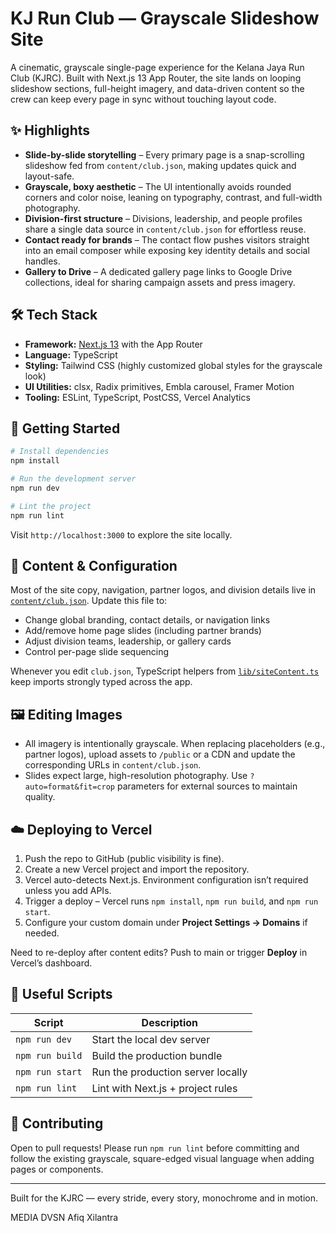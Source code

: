 # KJ Run Club — Grayscale Slideshow Site

A cinematic, grayscale single-page experience for the Kelana Jaya Run Club (KJRC). Built with Next.js 13 App Router, the site lands on looping slideshow sections, full-height imagery, and data-driven content so the crew can keep every page in sync without touching layout code.

## ✨ Highlights
- **Slide-by-slide storytelling** – Every primary page is a snap-scrolling slideshow fed from `content/club.json`, making updates quick and layout-safe.
- **Grayscale, boxy aesthetic** – The UI intentionally avoids rounded corners and color noise, leaning on typography, contrast, and full-width photography.
- **Division-first structure** – Divisions, leadership, and people profiles share a single data source in `content/club.json` for effortless reuse.
- **Contact ready for brands** – The contact flow pushes visitors straight into an email composer while exposing key identity details and social handles.
- **Gallery to Drive** – A dedicated gallery page links to Google Drive collections, ideal for sharing campaign assets and press imagery.

## 🛠 Tech Stack
- **Framework:** [Next.js 13](https://nextjs.org/docs/app) with the App Router
- **Language:** TypeScript
- **Styling:** Tailwind CSS (highly customized global styles for the grayscale look)
- **UI Utilities:** clsx, Radix primitives, Embla carousel, Framer Motion
- **Tooling:** ESLint, TypeScript, PostCSS, Vercel Analytics

## 🚀 Getting Started

```bash
# Install dependencies
npm install

# Run the development server
npm run dev

# Lint the project
npm run lint
```

Visit `http://localhost:3000` to explore the site locally.

## 📁 Content & Configuration
Most of the site copy, navigation, partner logos, and division details live in [`content/club.json`](content/club.json). Update this file to:

- Change global branding, contact details, or navigation links
- Add/remove home page slides (including partner brands)
- Adjust division teams, leadership, or gallery cards
- Control per-page slide sequencing

Whenever you edit `club.json`, TypeScript helpers from [`lib/siteContent.ts`](lib/siteContent.ts) keep imports strongly typed across the app.

## 🖼 Editing Images
- All imagery is intentionally grayscale. When replacing placeholders (e.g., partner logos), upload assets to `/public` or a CDN and update the corresponding URLs in `content/club.json`.
- Slides expect large, high-resolution photography. Use `?auto=format&fit=crop` parameters for external sources to maintain quality.

## ☁️ Deploying to Vercel
1. Push the repo to GitHub (public visibility is fine).
2. Create a new Vercel project and import the repository.
3. Vercel auto-detects Next.js. Environment configuration isn’t required unless you add APIs.
4. Trigger a deploy – Vercel runs `npm install`, `npm run build`, and `npm run start`.
5. Configure your custom domain under **Project Settings → Domains** if needed.

Need to re-deploy after content edits? Push to main or trigger **Deploy** in Vercel’s dashboard.

## 📜 Useful Scripts
| Script | Description |
| ------ | ----------- |
| `npm run dev` | Start the local dev server |
| `npm run build` | Build the production bundle |
| `npm run start` | Run the production server locally |
| `npm run lint` | Lint with Next.js + project rules |

## 🤝 Contributing
Open to pull requests! Please run `npm run lint` before committing and follow the existing grayscale, square-edged visual language when adding pages or components.

---
Built for the KJRC — every stride, every story, monochrome and in motion.

MEDIA DVSN
Afiq Xilantra
